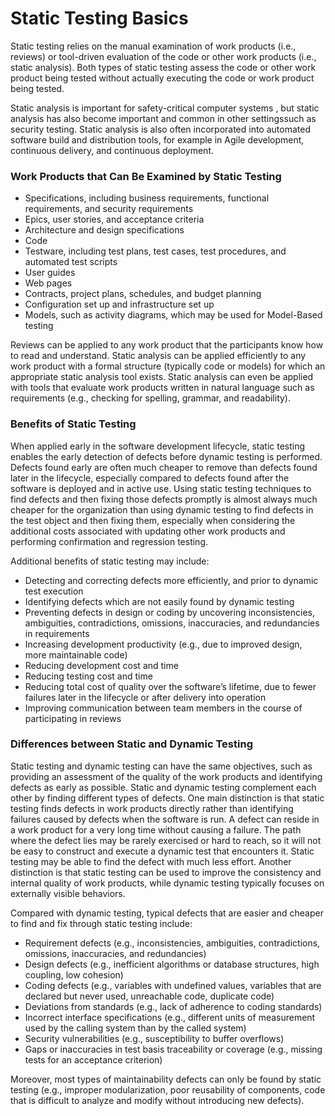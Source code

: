 # Static Testing Basics

Static testing relies on the manual examination of work products (i.e., reviews) or tool-driven evaluation of the code or
other work products (i.e., static analysis). Both types of static testing assess the code or other work
product being tested without actually executing the code or work product being tested.

Static analysis is important for safety-critical computer systems , but static analysis has also become 
important and common in other settingssuch as security testing. Static analysis is also often incorporated 
into automated software build and distribution tools, for example in Agile development, continuous delivery,
and continuous deployment.

### Work Products that Can Be Examined by Static Testing 

- Specifications, including business requirements, functional requirements, and security
requirements 
- Epics, user stories, and acceptance criteria 
- Architecture and design specifications 
- Code 
- Testware, including test plans, test cases, test procedures, and automated test scripts 
- User guides 
- Web pages 
- Contracts, project plans, schedules, and budget planning 
- Configuration set up and infrastructure set up 
- Models, such as activity diagrams, which may be used for Model-Based testing 

Reviews can be applied to any work product that the participants know how to read and understand.
Static analysis can be applied efficiently to any work product with a formal structure (typically code or
models) for which an appropriate static analysis tool exists. Static analysis can even be applied with tools
that evaluate work products written in natural language such as requirements (e.g., checking for spelling,
grammar, and readability). 


### Benefits of Static Testing 

When applied early in the software development lifecycle, static testing enables the early detection of 
defects before dynamic testing is performed. Defects found early are often much cheaper to remove than 
defects found later in the lifecycle, especially compared to defects found after the software is deployed
and in active use. Using static testing techniques to find defects and then fixing those defects promptly is 
almost always much cheaper for the organization than using dynamic testing to find defects in the test object 
and then fixing them, especially when considering the additional costs associated with updating other work
products and performing confirmation and regression testing.

Additional benefits of static testing may include:

- Detecting and correcting defects more efficiently, and prior to dynamic test execution 
- Identifying defects which are not easily found by dynamic testing 
- Preventing defects in design or coding by uncovering inconsistencies, ambiguities, contradictions,
omissions, inaccuracies, and redundancies in requirements 
- Increasing development productivity (e.g., due to improved design, more maintainable code) 
- Reducing development cost and time 
- Reducing testing cost and time 
- Reducing total cost of quality over the software’s lifetime, due to fewer failures later in the
lifecycle or after delivery into operation 
- Improving communication between team members in the course of participating in reviews

###  Differences between Static and Dynamic Testing

Static testing and dynamic testing can have the same objectives, such as providing an
assessment of the quality of the work products and identifying defects as early as possible. 
Static and dynamic testing complement each other by finding different types of defects.
One main distinction is that static testing finds defects in work products directly rather than identifying
failures caused by defects when the software is run. A defect can reside in a work product for a very long
time without causing a failure. The path where the defect lies may be rarely exercised or hard to reach, so
it will not be easy to construct and execute a dynamic test that encounters it. Static testing may be able to
find the defect with much less effort. Another distinction is that static testing can be used to improve the 
consistency and internal quality of work products, while dynamic testing typically focuses on externally visible behaviors.

Compared with dynamic testing, typical defects that are easier and cheaper to find and fix through static
testing include: 

- Requirement defects (e.g., inconsistencies, ambiguities, contradictions, omissions, inaccuracies,
and redundancies) 
- Design defects (e.g., inefficient algorithms or database structures, high coupling, low cohesion) 
- Coding defects (e.g., variables with undefined values, variables that are declared but never used,
unreachable code, duplicate code) 
- Deviations from standards (e.g., lack of adherence to coding standards) 
- Incorrect interface specifications (e.g., different units of measurement used by the calling system
than by the called system) 
- Security vulnerabilities (e.g., susceptibility to buffer overflows) 
- Gaps or inaccuracies in test basis traceability or coverage (e.g., missing tests for an acceptance
criterion) 

Moreover, most types of maintainability defects can only be found by static testing (e.g., improper
modularization, poor reusability of components, code that is difficult to analyze and modify without
introducing new defects).
